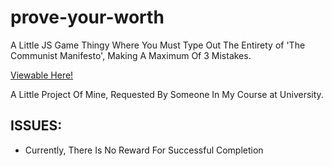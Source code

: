 # prove-your-worth
A Little JS Game Thingy Where You Must Type Out The Entirety of 'The Communist Manifesto', Making A Maximum Of 3 Mistakes.

[Viewable Here!](https://projects.traviscampbell.info/prove-your-worth)

A Little Project Of Mine, Requested By Someone In My Course at University.


## ISSUES:
- Currently, There Is No Reward For Successful Completion
